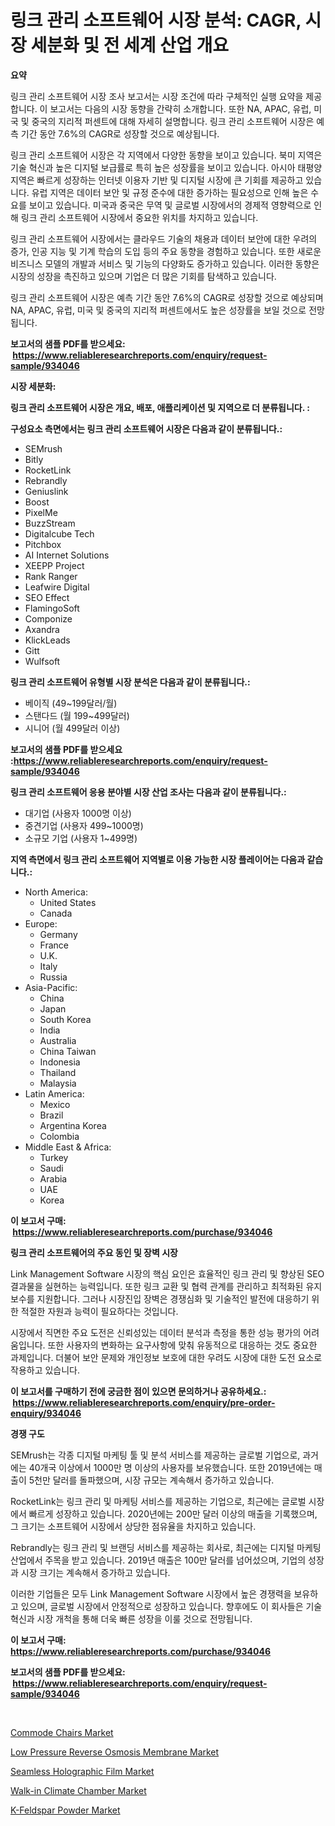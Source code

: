 <p><h1>링크 관리 소프트웨어 시장 분석: CAGR, 시장 세분화 및 전 세계 산업 개요</h1></p><p><strong>요약</strong></p>
<p><p>링크 관리 소프트웨어 시장 조사 보고서는 시장 조건에 따라 구체적인 실행 요약을 제공합니다. 이 보고서는 다음의 시장 동향을 간략히 소개합니다. 또한 NA, APAC, 유럽, 미국 및 중국의 지리적 퍼센트에 대해 자세히 설명합니다. 링크 관리 소프트웨어 시장은 예측 기간 동안 7.6%의 CAGR로 성장할 것으로 예상됩니다.</p><p>링크 관리 소프트웨어 시장은 각 지역에서 다양한 동향을 보이고 있습니다. 북미 지역은 기술 혁신과 높은 디지털 보급률로 특히 높은 성장률을 보이고 있습니다. 아시아 태평양 지역은 빠르게 성장하는 인터넷 이용자 기반 및 디지털 시장에 큰 기회를 제공하고 있습니다. 유럽 지역은 데이터 보안 및 규정 준수에 대한 증가하는 필요성으로 인해 높은 수요를 보이고 있습니다. 미국과 중국은 무역 및 글로벌 시장에서의 경제적 영향력으로 인해 링크 관리 소프트웨어 시장에서 중요한 위치를 차지하고 있습니다.</p><p>링크 관리 소프트웨어 시장에서는 클라우드 기술의 채용과 데이터 보안에 대한 우려의 증가, 인공 지능 및 기계 학습의 도입 등의 주요 동향을 경험하고 있습니다. 또한 새로운 비즈니스 모델의 개발과 서비스 및 기능의 다양화도 증가하고 있습니다. 이러한 동향은 시장의 성장을 촉진하고 있으며 기업은 더 많은 기회를 탐색하고 있습니다.</p><p>링크 관리 소프트웨어 시장은 예측 기간 동안 7.6%의 CAGR로 성장할 것으로 예상되며 NA, APAC, 유럽, 미국 및 중국의 지리적 퍼센트에서도 높은 성장률을 보일 것으로 전망됩니다.</p></p>
<p><strong>보고서의 샘플 PDF를 받으세요: &nbsp;<a href="https://www.reliableresearchreports.com/enquiry/request-sample/934046">https://www.reliableresearchreports.com/enquiry/request-sample/934046</a></strong></p>
<p><strong>시장 세분화:</strong></p>
<p><strong> 링크 관리 소프트웨어 시장은 개요, 배포, 애플리케이션 및 지역으로 더 분류됩니다. :</strong></p>
<p><strong>구성요소 측면에서는 링크 관리 소프트웨어 시장은 다음과 같이 분류됩니다.:</strong></p>
<p><ul><li>SEMrush</li><li>Bitly</li><li>RocketLink</li><li>Rebrandly</li><li>Geniuslink</li><li>Boost</li><li>PixelMe</li><li>BuzzStream</li><li>Digitalcube Tech</li><li>Pitchbox</li><li>AI Internet Solutions</li><li>XEEPP Project</li><li>Rank Ranger</li><li>Leafwire Digital</li><li>SEO Effect</li><li>FlamingoSoft</li><li>Componize</li><li>Axandra</li><li>KlickLeads</li><li>Gitt</li><li>Wulfsoft</li></ul></p>
<p><strong> 링크 관리 소프트웨어 유형별 시장 분석은 다음과 같이 분류됩니다.:</strong></p>
<p><ul><li>베이직 (49~199달러/월)</li><li>스탠다드 (월 199~499달러)</li><li>시니어 (월 499달러 이상)</li></ul></p>
<p><strong>보고서의 샘플 PDF를 받으세요 :<a href="https://www.reliableresearchreports.com/enquiry/request-sample/934046">https://www.reliableresearchreports.com/enquiry/request-sample/934046</a></strong></p>
<p><strong> 링크 관리 소프트웨어 응용 분야별 시장 산업 조사는 다음과 같이 분류됩니다.:</strong></p>
<p><ul><li>대기업 (사용자 1000명 이상)</li><li>중견기업 (사용자 499~1000명)</li><li>소규모 기업 (사용자 1~499명)</li></ul></p>
<p><strong>지역 측면에서 링크 관리 소프트웨어 지역별로 이용 가능한 시장 플레이어는 다음과 같습니다.:</strong></p>
<p><ul>
    <li>
        North America:
        <ul>
            <li>United States</li>
            <li>Canada</li>
        </ul>
    </li>
    <li>
        Europe:
        <ul>
            <li>Germany</li>
            <li>France</li>
            <li>U.K.</li>
            <li>Italy</li>
            <li>Russia</li>
        </ul>
    </li>
    <li>
        Asia-Pacific:
        <ul>
            <li>China</li>
            <li>Japan</li>
            <li>South Korea</li>
            <li>India</li>
            <li>Australia</li>
            <li>China Taiwan</li>
            <li>Indonesia</li>
            <li>Thailand</li>
            <li>Malaysia</li>
        </ul>
    </li>
    <li>
        Latin America:
        <ul>
            <li>Mexico</li>
            <li>Brazil</li>
            <li>Argentina Korea</li>
            <li>Colombia</li>
        </ul>
    </li>
    <li>
        Middle East & Africa:
        <ul>
            <li>Turkey</li>
            <li>Saudi</li>
            <li>Arabia</li>
            <li>UAE</li>
            <li>Korea</li>
        </ul>
    </li>
    </ul></p>
<p><strong>이 보고서 구매: &nbsp;<a href="https://www.reliableresearchreports.com/purchase/934046">https://www.reliableresearchreports.com/purchase/934046</a></strong></p>
<p><strong>링크 관리 소프트웨어의 주요 동인 및 장벽 시장</strong></p>
<p><p>Link Management Software 시장의 핵심 요인은 효율적인 링크 관리 및 향상된 SEO 결과물을 실현하는 능력입니다. 또한 링크 교환 및 협력 관계를 관리하고 최적화된 유지보수를 지원합니다. 그러나 시장진입 장벽은 경쟁심화 및 기술적인 발전에 대응하기 위한 적절한 자원과 능력이 필요하다는 것입니다.</p><p>시장에서 직면한 주요 도전은 신뢰성있는 데이터 분석과 측정을 통한 성능 평가의 어려움입니다. 또한 사용자의 변화하는 요구사항에 맞춰 유동적으로 대응하는 것도 중요한 과제입니다. 더불어 보안 문제와 개인정보 보호에 대한 우려도 시장에 대한 도전 요소로 작용하고 있습니다.</p></p>
<p><strong>이 보고서를 구매하기 전에 궁금한 점이 있으면 문의하거나 공유하세요.: &nbsp;<a href="https://www.reliableresearchreports.com/enquiry/pre-order-enquiry/934046">https://www.reliableresearchreports.com/enquiry/pre-order-enquiry/934046</a></strong></p>
<p><strong>경쟁 구도</strong></p>
<p><p>SEMrush는 각종 디지털 마케팅 툴 및 분석 서비스를 제공하는 글로벌 기업으로, 과거에는 40개국 이상에서 1000만 명 이상의 사용자를 보유했습니다. 또한 2019년에는 매출이 5천만 달러를 돌파했으며, 시장 규모는 계속해서 증가하고 있습니다.</p><p>RocketLink는 링크 관리 및 마케팅 서비스를 제공하는 기업으로, 최근에는 글로벌 시장에서 빠르게 성장하고 있습니다. 2020년에는 200만 달러 이상의 매출을 기록했으며, 그 크기는 소프트웨어 시장에서 상당한 점유율을 차지하고 있습니다.</p><p>Rebrandly는 링크 관리 및 브랜딩 서비스를 제공하는 회사로, 최근에는 디지털 마케팅 산업에서 주목을 받고 있습니다. 2019년 매출은 100만 달러를 넘어섰으며, 기업의 성장과 시장 크기는 계속해서 증가하고 있습니다.</p><p>이러한 기업들은 모두 Link Management Software 시장에서 높은 경쟁력을 보유하고 있으며, 글로벌 시장에서 안정적으로 성장하고 있습니다. 향후에도 이 회사들은 기술 혁신과 시장 개척을 통해 더욱 빠른 성장을 이룰 것으로 전망됩니다.</p></p>
<p><strong>이 보고서 구매: &nbsp; <a href="https://www.reliableresearchreports.com/purchase/934046">https://www.reliableresearchreports.com/purchase/934046</a></strong></p>
<p><strong>보고서의 샘플 PDF를 받으세요: &nbsp;<a href="https://www.reliableresearchreports.com/enquiry/request-sample/934046">https://www.reliableresearchreports.com/enquiry/request-sample/934046</a></strong><strong></strong></p>
<p>&nbsp;</p>
<p><p><a href="https://github.com/NorbertYates/Market-Research-Report-List-3/blob/main/commode-chairs-market.md">Commode Chairs Market</a></p><p><a href="https://view.publitas.com/reportprime-1/low-pressure-reverse-osmosis-membrane-market-size-reflecting-a-forecast-till-2031-market-by-type-by-application-and-by-geography/">Low Pressure Reverse Osmosis Membrane Market</a></p><p><a href="https://github.com/prosalinda88/Market-Research-Report-List-3/blob/main/seamless-holographic-film-market.md">Seamless Holographic Film Market</a></p><p><a href="https://issuu.com/reportprime-2/docs/walk-in-climate-chamber-market-size-2030.pptx">Walk-in Climate Chamber Market</a></p><p><a href="https://gamy-alyssum-396.notion.site/K-Feldspar-Powder-Market-Provides-a-Comprehensive-Analysis-Including-a-Macro-Overview-of-the-Market--f283ffc960ab4258afb72f7a0cf8b210">K-Feldspar Powder Market</a></p></p>